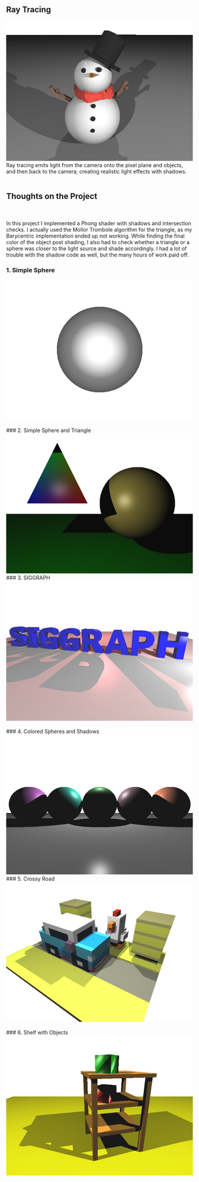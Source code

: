 ## Ray Tracing

<img src="images/003.jpg?raw=true"/>
Ray tracing emits light from the camera onto the pixel plane and objects, and then back to the camera; creating realistic light effects with shadows.
<br><br>

## Thoughts on the Project
<br><br>
In this project I implemented a Phong shader with shadows and intersection checks. I actually used the Mollor Trombole algorithm for the triangle, as my Barycentric implementation ended up not working. While finding the final color of the object post shading, I also had to check whether a triangle or a sphere was closer to the light source and shade accordingly. I had a lot of trouble with the shadow code as well, but the many hours of work paid off. 

### 1. Simple Sphere                                                          
<img src="images/000.jpg?raw=true"/>     
<br><br>
### 2. Simple Sphere and Triangle    
<img src="images/001.jpg?raw=true"/>
### 3. SIGGRAPH                                                          
<img src="images/002.jpg?raw=true"/>     
<br><br>
### 4. Colored Spheres and Shadows    
<img src="images/004.jpg?raw=true"/>
### 5. Crossy Road                                                          
<img src="images/005.jpg?raw=true"/>     
<br><br>
### 6. Shelf with Objects    
<img src="images/006.jpg?raw=true"/>
